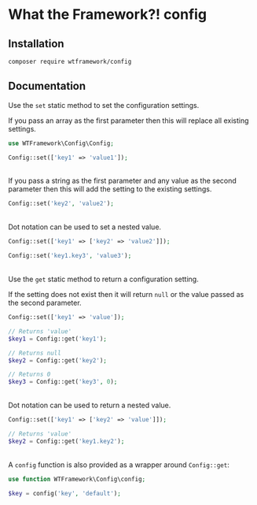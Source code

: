 # What the Framework?! config

## Installation
```bash
composer require wtframework/config
```

## Documentation
Use the `set` static method to set the configuration settings.

If you pass an array as the first parameter then this will replace all existing settings.
```php
use WTFramework\Config\Config;

Config::set(['key1' => 'value1']);
```
\
If you pass a string as the first parameter and any value as the second parameter then this will add the setting to the existing settings.
```php
Config::set('key2', 'value2');
```
\
Dot notation can be used to set a nested value.
```php
Config::set(['key1' => ['key2' => 'value2']]);

Config::set('key1.key3', 'value3');
```
\
Use the `get` static method to return a configuration setting.

If the setting does not exist then it will return `null` or the value passed as the second parameter.
```php
Config::set(['key1' => 'value']);

// Returns 'value'
$key1 = Config::get('key1');

// Returns null
$key2 = Config::get('key2');

// Returns 0
$key3 = Config::get('key3', 0);
```
\
Dot notation can be used to return a nested value.
```php
Config::set(['key1' => ['key2' => 'value']]);

// Returns 'value'
$key2 = Config::get('key1.key2');
```
\
A `config` function is also provided as a wrapper around `Config::get`:
```php
use function WTFramework\Config\config;

$key = config('key', 'default');
```